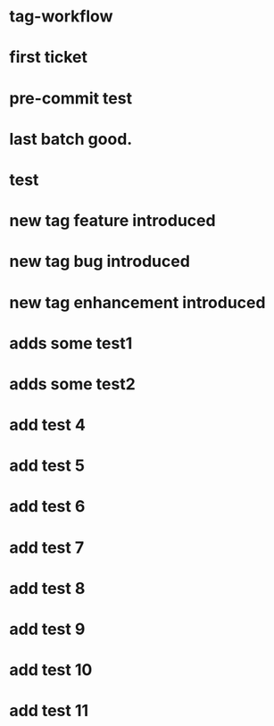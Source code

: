 # tag-workflow

# first ticket
# pre-commit test

# last batch good.
# test

# new tag feature introduced
# new tag bug introduced
# new tag enhancement introduced

# adds some test1
# adds some test2

# add test 4

# add test 5

# add test 6
# add test 7
# add test 8

# add test 9
# add test 10
# add test 11
